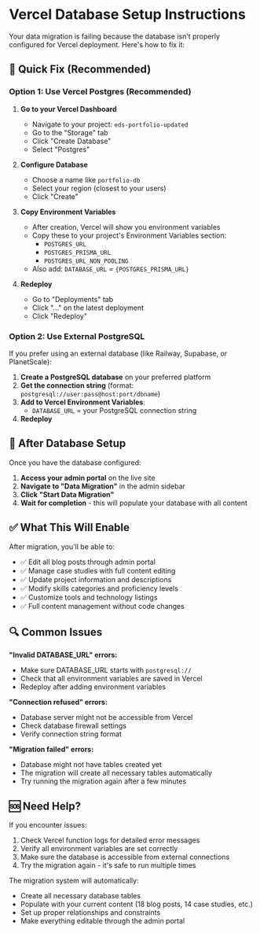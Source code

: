 # Vercel Database Setup Instructions

Your data migration is failing because the database isn't properly configured for Vercel deployment. Here's how to fix it:

## 🎯 Quick Fix (Recommended)

### Option 1: Use Vercel Postgres (Recommended)

1. **Go to your Vercel Dashboard**
   - Navigate to your project: `eds-portfolio-updated`
   - Go to the "Storage" tab
   - Click "Create Database"
   - Select "Postgres" 

2. **Configure Database**
   - Choose a name like `portfolio-db`
   - Select your region (closest to your users)
   - Click "Create"

3. **Copy Environment Variables**
   - After creation, Vercel will show you environment variables
   - Copy these to your project's Environment Variables section:
     - `POSTGRES_URL`
     - `POSTGRES_PRISMA_URL` 
     - `POSTGRES_URL_NON_POOLING`
   - Also add: `DATABASE_URL` = `{POSTGRES_PRISMA_URL}`

4. **Redeploy**
   - Go to "Deployments" tab
   - Click "..." on the latest deployment
   - Click "Redeploy"

### Option 2: Use External PostgreSQL

If you prefer using an external database (like Railway, Supabase, or PlanetScale):

1. **Create a PostgreSQL database** on your preferred platform
2. **Get the connection string** (format: `postgresql://user:pass@host:port/dbname`)
3. **Add to Vercel Environment Variables**:
   - `DATABASE_URL` = your PostgreSQL connection string
4. **Redeploy**

## 🔧 After Database Setup

Once you have the database configured:

1. **Access your admin portal** on the live site
2. **Navigate to "Data Migration"** in the admin sidebar  
3. **Click "Start Data Migration"**
4. **Wait for completion** - this will populate your database with all content

## ✅ What This Will Enable

After migration, you'll be able to:
- ✅ Edit all blog posts through admin portal
- ✅ Manage case studies with full content editing
- ✅ Update project information and descriptions  
- ✅ Modify skills categories and proficiency levels
- ✅ Customize tools and technology listings
- ✅ Full content management without code changes

## 🔍 Common Issues

**"Invalid DATABASE_URL" errors:**
- Make sure DATABASE_URL starts with `postgresql://`
- Check that all environment variables are saved in Vercel
- Redeploy after adding environment variables

**"Connection refused" errors:**
- Database server might not be accessible from Vercel
- Check database firewall settings
- Verify connection string format

**"Migration failed" errors:**
- Database might not have tables created yet
- The migration will create all necessary tables automatically
- Try running the migration again after a few minutes

## 🆘 Need Help?

If you encounter issues:
1. Check Vercel function logs for detailed error messages
2. Verify all environment variables are set correctly
3. Make sure the database is accessible from external connections
4. Try the migration again - it's safe to run multiple times

The migration system will automatically:
- Create all necessary database tables
- Populate with your current content (18 blog posts, 14 case studies, etc.)
- Set up proper relationships and constraints
- Make everything editable through the admin portal